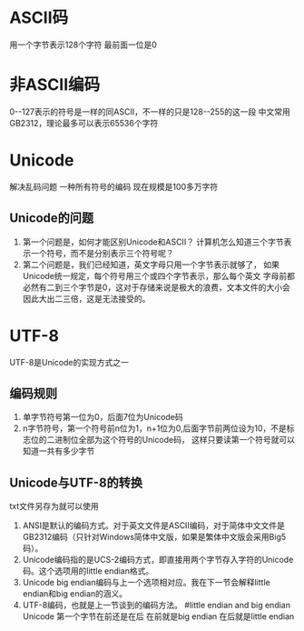# ASCII码
用一个字节表示128个字符
最前面一位是0
# 非ASCII编码
0--127表示的符号是一样的同ASCII，不一样的只是128--255的这一段
中文常用GB2312，理论最多可以表示65536个字符
# Unicode
解决乱码问题
一种所有符号的编码
现在规模是100多万字符
## Unicode的问题
1.  第一个问题是，如何才能区别Unicode和ASCII？
计算机怎么知道三个字节表示一个符号，而不是分别表示三个符号呢？
1.  第二个问题是，我们已经知道，英文字母只用一个字节表示就够了，
如果Unicode统一规定，每个符号用三个或四个字节表示，那么每个英文
字母前都必然有二到三个字节是0，这对于存储来说是极大的浪费，文本文件的大小会因此大出二三倍，这是无法接受的。
# UTF-8
UTF-8是Unicode的实现方式之一
## 编码规则
1. 单字节符号第一位为0，后面7位为Unicode码
1. n字节符号，第一个符号前n位为1，n+1位为0,后面字节前两位设为10，不是标志位的二进制位全部为这个符号的Unicode码，
这样只要读第一个符号就可以知道一共有多少字节
## Unicode与UTF-8的转换
txt文件另存为就可以使用
1. ANSI是默认的编码方式。对于英文文件是ASCII编码，对于简体中文文件是GB2312编码（只针对Windows简体中文版，如果是繁体中文版会采用Big5码）。
1. Unicode编码指的是UCS-2编码方式，即直接用两个字节存入字符的Unicode码。这个选项用的little endian格式。
1. Unicode big endian编码与上一个选项相对应。我在下一节会解释little endian和big endian的涵义。
1. UTF-8编码，也就是上一节谈到的编码方法。
#little endian and big endian
Unicode 第一个字节在前还是在后
在前就是big endian
在后就是little endian



